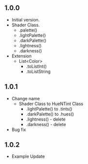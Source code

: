 ## 1.0.0

- Initial version.
- Shader Class.
  - .palette()
  - .lightPalette()
  - .darkPalette()
  - .lightness()
  - .darkness()
- Extension
  - List\<Color>
    - .toListInt()
    - .toListString  

## 1.0.1

- Change name
  - Shader Class to HueNTint Class
    - .lightPalette() to .tints()
    - .darkPalette() to .hues()
    - .lightness() - delete
    - .darkness() - delete
- Bug fix

## 1.0.2

- Example Update
